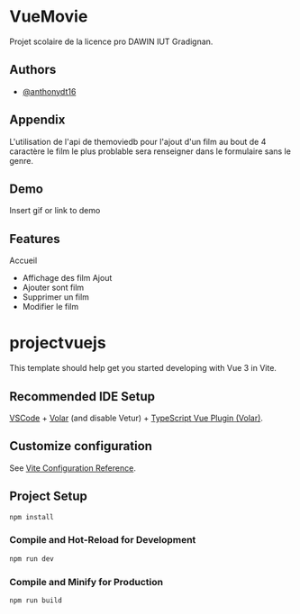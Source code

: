 
# VueMovie

Projet scolaire de la licence pro DAWIN IUT Gradignan.



## Authors

- [@anthonydt16](https://github.com/Anthonydt16)



## Appendix

L'utilisation de l'api de themoviedb pour l'ajout d'un film au bout de 4 caractère le film le plus problable sera renseigner dans le formulaire sans le genre.

## Demo

Insert gif or link to demo


## Features
Accueil
- Affichage des film
  Ajout
- Ajouter sont film
- Supprimer un film
- Modifier le film




# projectvuejs

This template should help get you started developing with Vue 3 in Vite.

## Recommended IDE Setup

[VSCode](https://code.visualstudio.com/) + [Volar](https://marketplace.visualstudio.com/items?itemName=Vue.volar) (and disable Vetur) + [TypeScript Vue Plugin (Volar)](https://marketplace.visualstudio.com/items?itemName=Vue.vscode-typescript-vue-plugin).

## Customize configuration

See [Vite Configuration Reference](https://vitejs.dev/config/).

## Project Setup

```sh
npm install
```

### Compile and Hot-Reload for Development

```sh
npm run dev
```

### Compile and Minify for Production

```sh
npm run build
```
